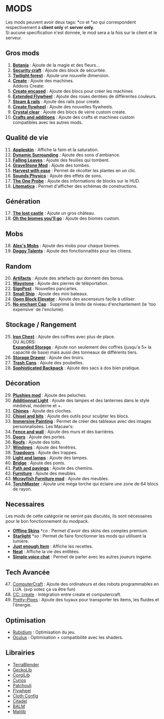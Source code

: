 # MODS
Les mods peuvent avoir deux tags: **co* et **so* qui correspondent respectivement à **client only** et **server only**.  
Si aucune specification n'est donnée, le mod sera a la fois sur le client et le serveur.
  
## Gros mods
1. [**Botania**](https://modrinth.com/mod/botania) : Ajoute de la magie et des fleurs...
2. [**Security craft**](https://www.curseforge.com/minecraft/mc-mods/security-craft) : Ajoute des block de sécuritée. 
3. [**Twilight forest**](https://www.curseforge.com/minecraft/mc-mods/the-twilight-forest) : Ajoute une nouvelle dimension.
4. [**Create**](https://modrinth.com/mod/create) : Ajoute des machines.  
Addons Create:    
5. [**Create encased**](https://modrinth.com/mod/create-encased) : Ajoute des blocs pour créer les machines  
6. [**Extended Flywheel**](https://modrinth.com/mod/extended-cogwheels) : Ajoute des roues dentées de différentes couleurs.  
7. [**Steam & rails**](https://modrinth.com/mod/create-steam-n-rails) : Ajoute des rails pour create.  
8. [**Create flywheel**](https://modrinth.com/mod/extended-flywheels) : Ajoute des nouvelles flywheels.  
9. [**Crystal clear**](https://modrinth.com/mod/create-crystal-clear) : Ajoute des blocs de verre custom create.  
10. [**Crafts and additions**](https://modrinth.com/mod/createaddition) : Ajoute des crafts et machines custom compatibles avec les autres mods.  

## Qualité de vie
11. [**Appleskin**](https://modrinth.com/mod/appleskin) : Affiche la faim et la saturation.
12. [**Dynamic Surrounding**](https://www.curseforge.com/minecraft/mc-mods/dynamic-surrounding-resurrected) : Ajoute des sons d'ambiance.
13. [**Falling Leaves**](https://www.curseforge.com/minecraft/mc-mods/falling-leaves-forge) : Ajoute des feuiiles qui tombent.
14. [**GraveStone Mod**](https://www.curseforge.com/minecraft/mc-mods/gravestone-mod) : Ajoute des tombes.
15. [**Harvest with ease**](https://www.curseforge.com/minecraft/mc-mods/harvest-with-ease) : Permet de récolter les plantes en un clic.
16. [**Sounds Physics**](https://www.curseforge.com/minecraft/mc-mods/sound-physics-remastered) : Ajoute des effets de sons.
50. [**The One Probe**](https://modrinth.com/mod/the-one-probe) : Ajoute des informations de blocks sur le HUD.
53. [**Litematica**](https://www.curseforge.com/minecraft/mc-mods/litematica-forge) : Permet d'afficher des schémas de constructions.

## Génération
17. [**The lost castle**](https://www.curseforge.com/minecraft/mc-mods/the-lost-castle) : Ajoute un gros château.
46. [**Oh the biomes you'll go**](https://modrinth.com/mod/biomesyougo) : Ajoute des biomes custom.

## Mobs
18. [**Alex's Mobs**](https://www.curseforge.com/minecraft/mc-mods/alexs-mobs) : Ajoute des mobs pour chaque biomes.
19. [**Doggy Talents**](https://www.curseforge.com/minecraft/mc-mods/doggy-talents) : Ajoute des fonctionnalités pour les chiens.

## Random
20. [**Artifacts**](https://modrinth.com/mod/artifacts) : Ajoute des artefacts qui donnent des bonus.
21. [**Waystone**](https://www.curseforge.com/minecraft/mc-mods/waystones) : Ajoute des pierres de téléportation.
22. [**SignPost**](https://www.curseforge.com/minecraft/mc-mods/signpost) : Nouvelles pancartes.
23. [**Small Ship**](https://www.curseforge.com/minecraft/mc-mods/small-ships) : Ajoute des mini bateaux. 
24. [**Open Block Elevator**](https://www.curseforge.com/minecraft/mc-mods/openblocks-elevator) : Ajoute des ascenseurs facile à utiliser.
49. [**No enchant Cap**](https://modrinth.com/mod/no-enchant-cap) : Supprime la limite de niveau d'enchantement (le 'too expensive' de l'enclume).

## Stockage / Rangement
25. [**Iron Chest**](https://www.curseforge.com/minecraft/mc-mods/iron-chests) : Ajoute des coffres avec plus de place.  
  OU ALORS:   
  [**Expanded Storage**](https://modrinth.com/mod/artifacts) : Ajoute non seulement des coffres (jusqu'a 5× la capacité de base) mais aussi des tonneaux de différents tiers.
26. [**Storage Drawer**](https://www.curseforge.com/minecraft/mc-mods/storage-drawers) : Ajoute des tiroirs.
27. [**Trash Cans**](https://www.curseforge.com/minecraft/mc-mods/trash-cans) : Ajoute des poubelles.
28. [**Sophisticated Backpack**](https://www.curseforge.com/minecraft/mc-mods/sophisticated-backpacks) : Ajoute des sacs à dos bien pratique.

## Décoration
29. [**Plushies mod**](https://www.curseforge.com/minecraft/mc-mods/plushie-mod) : Ajoute des peluches.
30. [**Additionnal Light**](https://www.curseforge.com/minecraft/mc-mods/additional-lights) : Ajoute des lampes et des lanternes dans le style médiéval, moderne et +.
31. [**Chimes**](https://www.curseforge.com/minecraft/mc-mods/chimes) : Ajoute des cloches.
32. [**Chisel and bits**](https://www.curseforge.com/minecraft/mc-mods/chisels-bits) : Ajoute des outils pour sculpter les blocs.
33. [**Immersive Painting**](https://modrinth.com/mod/immersive-paintings) : Permet de créer des tableaux avec des images personnalisées.
Les Macaw's:  
34. [**Fence and wall**](https://www.curseforge.com/minecraft/mc-mods/macaws-fences-and-walls) : Ajoute des murs et des barrières.  
35. [**Doors**](https://www.curseforge.com/minecraft/mc-mods/macaws-doors) : Ajoute des portes.  
36. [**Roofs**](https://www.curseforge.com/minecraft/mc-mods/macaws-roofs) : Ajoute des toits.  
37. [**Windows**](https://www.curseforge.com/minecraft/mc-mods/macaws-windows) : Ajoute des fenêtres.  
38. [**Trapdoors**](https://www.curseforge.com/minecraft/mc-mods/macaws-trapdoors) : Ajoute des trappes.   
39. [**Light and lamps**](https://www.curseforge.com/minecraft/mc-mods/macaws-lights-and-lamps) : Ajoute des lampes.  
40. [**Bridge**](https://www.curseforge.com/minecraft/mc-mods/macaws-bridges) : Ajoute des ponts.  
41. [**Path and pavings**](https://www.curseforge.com/minecraft/mc-mods/macaws-paths-and-pavings) : Ajoute des chemins.  
42. [**Furniture**](https://www.curseforge.com/minecraft/mc-mods/macaws-furniture) : Ajoute des meubles.
43. [**Mcrayfish Furniture mod**](https://www.curseforge.com/minecraft/mc-mods/mrcrayfish-furniture-mod) : Ajoute des meubles.
51. [**TorchMaster**](https://modrinth.com/mod/torchmaster) : Ajoute une méga torche qui éclaire une zone de 64 blocs de rayon.


## Necessaires
Les mods de cette catégorie ne seront pas discutés, ils sont nécessaires pour le bon fonctionnement du modpack.
- [**Offline Skins**](https://www.curseforge.com/minecraft/mc-mods/offlineskins) **co* : Permet d'avoir des skins des comptes premium.
- [**Starlight**](https://www.curseforge.com/minecraft/mc-mods/starlight-forge) **so* : Permet de faire fonctionner les mods qui utilisent la lumière.
- [**Just enough Item**](https://www.curseforge.com/minecraft/mc-mods/jei) : Affiche les recettes.
- [**Neat**](https://www.curseforge.com/minecraft/mc-mods/neat) : Affiche la vie des entitées.
- [**Simple voice chat**](https://modrinth.com/plugin/simple-voice-chat) : Permet de parler avec les autres joueurs ingame.


## Tech Avancée
47. [ComputerCraft](https://modrinth.com/mod/cc-tweaked) : Ajoute des ordinateurs et des robots programmables en LUA. (svp votez ça va être fun)
48. [CC: create](https://modrinth.com/mod/cccbridge) : Intégration entre create et computercraft.
52. [Pretty-Pipes](https://modrinth.com/mod/pretty-pipes) : Ajoute des tuyaux pour transporter les items, les fluides et l'énergie.

## Optimisation
- [Rubidium](https://www.curseforge.com/minecraft/mc-mods/rubidium) : Optimisation du jeu.
- [Oculus](https://www.curseforge.com/minecraft/mc-mods/oculus) : Optimisation + compatibilité avec les shaders.

## Librairies
- [TerraBlender](https://modrinth.com/mod/biomesyougo)
- [GeckoLib](https://modrinth.com/mod/geckolib)
- [CorgiLib](https://modrinth.com/mod/corgilib)
- [Curios](https://www.curseforge.com/minecraft/mc-mods/curios)
- [Patchouli](https://modrinth.com/mod/patchouli)
- [Flywheel](https://modrinth.com/mod/flywheel)
- [Cloth Config](https://modrinth.com/mod/cloth-config)
- [Citadel](https://www.curseforge.com/minecraft/mc-mods/citadel)
- [BALM](https://www.curseforge.com/minecraft/mc-mods/balm)
- [Malilib](https://www.curseforge.com/minecraft/mc-mods/malilib-forge)
